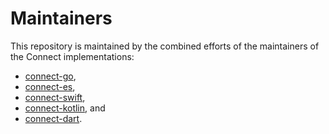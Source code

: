 # Maintainers

This repository is maintained by the combined efforts of the maintainers of the
Connect implementations:

- [connect-go][go],
- [connect-es][es],
- [connect-swift][swift], 
- [connect-kotlin][kotlin], and
- [connect-dart][dart].

[go]: https://github.com/connectrpc/connect-go/blob/main/MAINTAINERS.md
[es]: https://github.com/connectrpc/connect-es/blob/main/MAINTAINERS.md
[swift]: https://github.com/connectrpc/connect-swift/blob/main/MAINTAINERS.md
[kotlin]: https://github.com/connectrpc/connect-kotlin/blob/main/MAINTAINERS.md
[dart]: https://github.com/connectrpc/connect-dart/blob/main/MAINTAINERS.md
